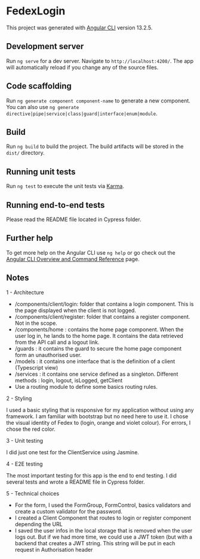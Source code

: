 # FedexLogin

This project was generated with [Angular CLI](https://github.com/angular/angular-cli) version 13.2.5.

## Development server

Run `ng serve` for a dev server. Navigate to `http://localhost:4200/`. The app will automatically reload if you change any of the source files.

## Code scaffolding

Run `ng generate component component-name` to generate a new component. You can also use `ng generate directive|pipe|service|class|guard|interface|enum|module`.

## Build

Run `ng build` to build the project. The build artifacts will be stored in the `dist/` directory.

## Running unit tests

Run `ng test` to execute the unit tests via [Karma](https://karma-runner.github.io).

## Running end-to-end tests

Please read the README file located in Cypress folder.

## Further help

To get more help on the Angular CLI use `ng help` or go check out the [Angular CLI Overview and Command Reference](https://angular.io/cli) page.

## Notes 

1 - Architecture

- /components/client/login: folder that contains a login component. This is the page displayed when the client is not logged.
- /components/client/register: folder that contains a register component. Not in the scope.
- /components/home : contains the home page component. When the user log in, he lands to the home page. It contains the data retrieved from the API call and a logout link.
- /guards : it contains the guard to secure the home page component form an unauthorised user.
- /models : it contains one interface that is the definition of a client (Typescript view)
- /services : it contains one service defined as a singleton. Different methods : login, logout, isLogged, getClient
- Use a routing module to define some basics routing rules.

2 - Styling

I used a basic styling that is responsive for my application without using any framework. I am familiar with bootstrap but no need here to use it.
I chose the visual identity of Fedex to (login, orange and violet colour). For errors, I chose the red color.

3 - Unit testing

I did just one test for the ClientService using Jasmine.

4 - E2E testing

The most important testing for this app is the end to end testing. I did several tests and wrote a README file in Cypress folder.

5 - Technical choices

- For the form, I used the FormGroup, FormControl, basics validators and create a custom validator for the password.
- I created a Client Component that routes to login or register component depending the URL
- I saved the user infos in the local storage that is removed when the user logs out. But if we had more time, we could use a JWT token (but with a backend that creates a JWT string. This string will be put in each request in Authorisation header
